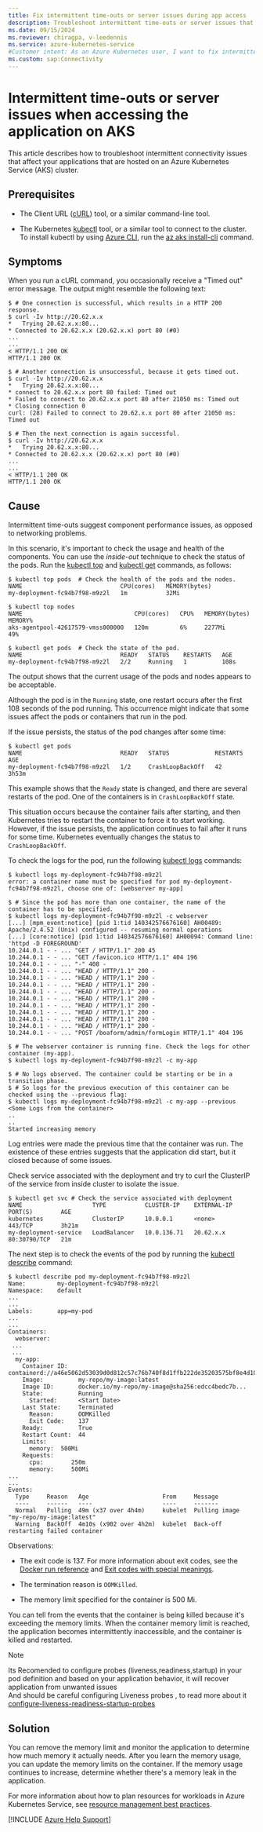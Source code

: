 ```yaml
---
title: Fix intermittent time-outs or server issues during app access
description: Troubleshoot intermittent time-outs or server issues that occur when you try to access an application that's hosted on an Azure Kubernetes Service (AKS) cluster.
ms.date: 09/15/2024
ms.reviewer: chiragpa, v-leedennis
ms.service: azure-kubernetes-service
#Customer intent: As an Azure Kubernetes user, I want to fix intermittent time-outs or server issues so that I can successfully access an application that's hosted on an Azure Kubernetes Service (AKS) cluster.
ms.custom: sap:Connectivity
---
```

# Intermittent time-outs or server issues when accessing the application on AKS

This article describes how to troubleshoot intermittent connectivity issues that affect your applications that are hosted on an Azure Kubernetes Service (AKS) cluster.

## Prerequisites

- The Client URL ([cURL](https://www.tecmint.com/install-curl-in-linux/)) tool, or a similar command-line tool.

- The Kubernetes [kubectl](https://kubernetes.io/docs/reference/kubectl/overview/) tool, or a similar tool to connect to the cluster. To install kubectl by using [Azure CLI](/cli/azure/install-azure-cli), run the [az aks install-cli](/cli/azure/aks#az-aks-install-cli) command.

## Symptoms

When you run a cURL command, you occasionally receive a "Timed out" error message. The output might resemble the following text:

```console
$ # One connection is successful, which results in a HTTP 200 response.
$ curl -Iv http://20.62.x.x
*   Trying 20.62.x.x:80...
* Connected to 20.62.x.x (20.62.x.x) port 80 (#0)
...
...
< HTTP/1.1 200 OK
HTTP/1.1 200 OK

$ # Another connection is unsuccessful, because it gets timed out.
$ curl -Iv http://20.62.x.x
*   Trying 20.62.x.x:80...
* connect to 20.62.x.x port 80 failed: Timed out
* Failed to connect to 20.62.x.x port 80 after 21050 ms: Timed out
* Closing connection 0
curl: (28) Failed to connect to 20.62.x.x port 80 after 21050 ms: Timed out

$ # Then the next connection is again successful.
$ curl -Iv http://20.62.x.x
*   Trying 20.62.x.x:80...
* Connected to 20.62.x.x (20.62.x.x) port 80 (#0)
...
...
< HTTP/1.1 200 OK
HTTP/1.1 200 OK
```

## Cause

Intermittent time-outs suggest component performance issues, as opposed to networking problems.

In this scenario, it's important to check the usage and health of the components. You can use the *inside-out* technique to check the status of the pods. Run the [kubectl top](https://kubernetes.io/docs/reference/generated/kubectl/kubectl-commands#top) and [kubectl get](https://kubernetes.io/docs/reference/generated/kubectl/kubectl-commands#get) commands, as follows:

```console
$ kubectl top pods  # Check the health of the pods and the nodes.
NAME                            CPU(cores)   MEMORY(bytes)
my-deployment-fc94b7f98-m9z2l   1m           32Mi

$ kubectl top nodes
NAME                                CPU(cores)   CPU%   MEMORY(bytes)   MEMORY%
aks-agentpool-42617579-vmss000000   120m         6%     2277Mi          49%

$ kubectl get pods  # Check the state of the pod.
NAME                            READY   STATUS    RESTARTS   AGE
my-deployment-fc94b7f98-m9z2l   2/2     Running   1          108s
```

The output shows that the current usage of the pods and nodes appears to be acceptable.

Although the pod is in the `Running` state, one restart occurs after the first 108 seconds of the pod running. This occurrence might indicate that some issues affect the pods or containers that run in the pod.

If the issue persists, the status of the pod changes after some time:

```console
$ kubectl get pods
NAME                            READY   STATUS             RESTARTS   AGE
my-deployment-fc94b7f98-m9z2l   1/2     CrashLoopBackOff   42         3h53m
```

This example shows that the `Ready` state is changed, and there are several restarts of the pod. One of the containers is in `CrashLoopBackOff` state.

This situation occurs because the container fails after starting, and then Kubernetes tries to restart the container to force it to start working. However, if the issue persists, the application continues to fail after it runs for some time. Kubernetes eventually changes the status to `CrashLoopBackOff`.

To check the logs for the pod, run the following [kubectl logs](https://kubernetes.io/docs/reference/generated/kubectl/kubectl-commands#logs) commands:

```console
$ kubectl logs my-deployment-fc94b7f98-m9z2l
error: a container name must be specified for pod my-deployment-fc94b7f98-m9z2l, choose one of: [webserver my-app]

$ # Since the pod has more than one container, the name of the container has to be specified.
$ kubectl logs my-deployment-fc94b7f98-m9z2l -c webserver
[...] [mpm_event:notice] [pid 1:tid 140342576676160] AH00489: Apache/2.4.52 (Unix) configured -- resuming normal operations
[...] [core:notice] [pid 1:tid 140342576676160] AH00094: Command line: 'httpd -D FOREGROUND'
10.244.0.1 - - ... "GET / HTTP/1.1" 200 45
10.244.0.1 - - ... "GET /favicon.ico HTTP/1.1" 404 196
10.244.0.1 - - ... "-" 408 -
10.244.0.1 - - ... "HEAD / HTTP/1.1" 200 -
10.244.0.1 - - ... "HEAD / HTTP/1.1" 200 -
10.244.0.1 - - ... "HEAD / HTTP/1.1" 200 -
10.244.0.1 - - ... "HEAD / HTTP/1.1" 200 -
10.244.0.1 - - ... "HEAD / HTTP/1.1" 200 -
10.244.0.1 - - ... "HEAD / HTTP/1.1" 200 -
10.244.0.1 - - ... "HEAD / HTTP/1.1" 200 -
10.244.0.1 - - ... "HEAD / HTTP/1.1" 200 -
10.244.0.1 - - ... "HEAD / HTTP/1.1" 200 -
10.244.0.1 - - ... "POST /boaform/admin/formLogin HTTP/1.1" 404 196

$ # The webserver container is running fine. Check the logs for other container (my-app).
$ kubectl logs my-deployment-fc94b7f98-m9z2l -c my-app

$ # No logs observed. The container could be starting or be in a transition phase.
$ # So logs for the previous execution of this container can be checked using the --previous flag:
$ kubectl logs my-deployment-fc94b7f98-m9z2l -c my-app --previous
<Some Logs from the container>
..
..
Started increasing memory
```

Log entries were made the previous time that the container was run. The existence of these entries suggests that the application did start, but it closed because of some issues.

Check service associated with the deployment and try to curl the ClusterIP of the service from inside cluster to isolate the issue.

```console
$ kubectl get svc # Check the service associated with deployment 
NAME                    TYPE           CLUSTER-IP    EXTERNAL-IP    PORT(S)        AGE
kubernetes              ClusterIP      10.0.0.1      <none>         443/TCP        3h21m
my-deployment-service   LoadBalancer   10.0.136.71   20.62.x.x      80:30790/TCP   21m
```

The next step is to check the events of the pod by running the [kubectl describe](https://kubernetes.io/docs/reference/generated/kubectl/kubectl-commands#describe) command:

```console
$ kubectl describe pod my-deployment-fc94b7f98-m9z2l
Name:         my-deployment-fc94b7f98-m9z2l
Namespace:    default
...
...
Labels:       app=my-pod
...
...
Containers:
  webserver:
 ...
 ...
  my-app:
    Container ID:   containerd://a46e5062d53039d0d812c57c76b740f8d1ffb222de35203575bf8e4d10d6b51e
    Image:          my-repo/my-image:latest
    Image ID:       docker.io/my-repo/my-image@sha256:edcc4bedc7b...
    State:          Running
      Started:      <Start Date>
    Last State:     Terminated
      Reason:       OOMKilled
      Exit Code:    137
    Ready:          True
    Restart Count:  44
    Limits:
      memory:  500Mi
    Requests:
      cpu:        250m
      memory:     500Mi
...
...
Events:
  Type     Reason   Age                     From     Message
  ----     ------   ----                    ----     -------
  Normal   Pulling  49m (x37 over 4h4m)     kubelet  Pulling image "my-repo/my-image:latest"
  Warning  BackOff  4m10s (x902 over 4h2m)  kubelet  Back-off restarting failed container
```

Observations:

- The exit code is 137. For more information about exit codes, see the [Docker run reference](https://docs.docker.com/engine/reference/run/#exit-status) and [Exit codes with special meanings](https://tldp.org/LDP/abs/html/exitcodes.html).

- The termination reason is `OOMKilled`.

- The memory limit specified for the container is 500 Mi.

You can tell from the events that the container is being killed because it's exceeding the memory limits. When the container memory limit is reached, the application becomes intermittently inaccessible, and the container is killed and restarted.

> [!NOTE]
> Its Recomended to configure probes (liveness,readiness,startup) in your pod definition and based on your application behavior, it will recover application from unwanted issues  
> And should be careful configuring Liveness probes , to read more about it [configure-liveness-readiness-startup-probes](https://kubernetes.io/docs/tasks/configure-pod-container/configure-liveness-readiness-startup-probes/)

## Solution

You can remove the memory limit and monitor the application to determine how much memory it actually needs. After you learn the memory usage, you can update the memory limits on the container. If the memory usage continues to increase, determine whether there's a memory leak in the application.

For more information about how to plan resources for workloads in Azure Kubernetes Service, see [resource management best practices](/azure/aks/developer-best-practices-resource-management).

[!INCLUDE [Azure Help Support](../../../includes/azure-help-support.md)]
